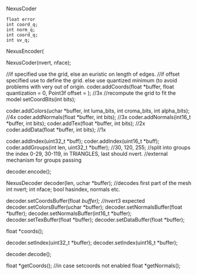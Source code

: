 NexusCoder

	float error
	int coord_q;
	int norm_q;
	int coord_q;
	int uv_q;

NexusEncoder(



NexusCoder(nvert, nface);

//if specified use the grid, else an euristic on length of edges.
//if offset specified use to define the grid. else use quantized minimum (to avoid problems with very out of origin.
coder.addCoords(float *buffer, float quantization = 0, Point3f offset = ); //3x
//recompute the grid to fit the model
setCoordBits(int bits);

coder.addColors(uchar *buffer, int luma_bits, int croma_bits, int alpha_bits); //4x
coder.addNormals(float *buffer, int bits); //3x
coder.addNormals(int16_t *buffer, int bits);
coder.addTex(float *buffer, int bits); //2x
coder.addData(float *buffer, int bits); //1x

coder.addIndex(uint32_t *buff);
coder.addIndex(uint16_t *buff);
coder.addGroups(int len, uint32_t *buffer); //30, 120, 255; //split into groups the index 0-29, 30-119, in TRIANGLES, last should nvert.
//external mechanism for groups passing

decoder.encode();



NexusDecoder decoder(len, uchar *buffer); //decodes first part of the mesh
int nvert;
int nface;
bool hasindex, normals etc.

decoder.setCoordsBuffer(float *buffer); //nvert*3 expected
decoder.setColorsBuffer(uchar *buffer);
decoder.setNormalsBuffer(float *buffer);
decoder.setNormalsBuffer(int16_t *buffer);
decoder.setTexBuffer(float *buffer);
decoder.setDataBuffer(float *buffer);

float *coords();

decoder.setIndex(uint32_t *buffer);
decoder.setIndex(uint16_t *buffer);


decoder.decode();

float *getCoords(); //in case setcoords not enabled
float *getNormals();





